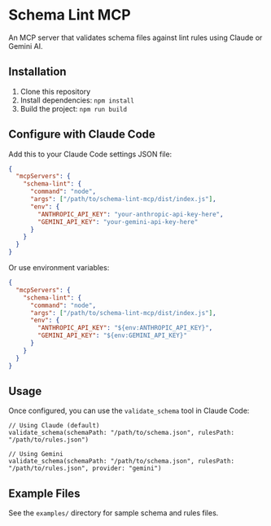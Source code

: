 # Schema Lint MCP

An MCP server that validates schema files against lint rules using Claude or Gemini AI.

## Installation

1. Clone this repository
2. Install dependencies: `npm install`
3. Build the project: `npm run build`

## Configure with Claude Code

Add this to your Claude Code settings JSON file:

```json
{
  "mcpServers": {
    "schema-lint": {
      "command": "node",
      "args": ["/path/to/schema-lint-mcp/dist/index.js"],
      "env": {
        "ANTHROPIC_API_KEY": "your-anthropic-api-key-here",
        "GEMINI_API_KEY": "your-gemini-api-key-here"
      }
    }
  }
}
```

Or use environment variables:

```json
{
  "mcpServers": {
    "schema-lint": {
      "command": "node",
      "args": ["/path/to/schema-lint-mcp/dist/index.js"],
      "env": {
        "ANTHROPIC_API_KEY": "${env:ANTHROPIC_API_KEY}",
        "GEMINI_API_KEY": "${env:GEMINI_API_KEY}"
      }
    }
  }
}
```

## Usage

Once configured, you can use the `validate_schema` tool in Claude Code:

```
// Using Claude (default)
validate_schema(schemaPath: "/path/to/schema.json", rulesPath: "/path/to/rules.json")

// Using Gemini
validate_schema(schemaPath: "/path/to/schema.json", rulesPath: "/path/to/rules.json", provider: "gemini")
```

## Example Files

See the `examples/` directory for sample schema and rules files.